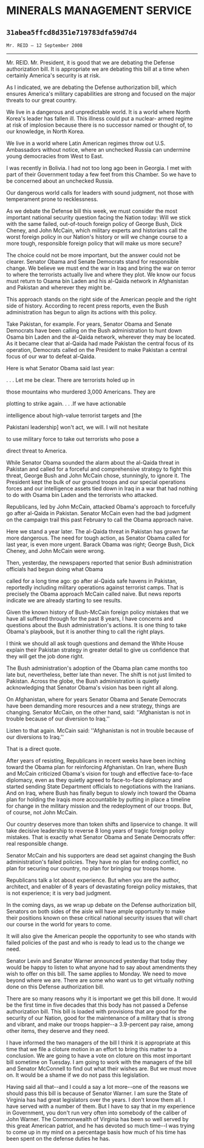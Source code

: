 # MINERALS MANAGEMENT SERVICE
## `31abea5ffcd8d351e719783dfa59d7d4`
`Mr. REID — 12 September 2008`

---


Mr. REID. Mr. President, it is good that we are debating the Defense 
authorization bill. It is appropriate we are debating this bill at a 
time when certainly America's security is at risk.

As I indicated, we are debating the Defense authorization bill, which 
ensures America's military capabilities are strong and focused on the 
major threats to our great country.

We live in a dangerous and unpredictable world. It is a world where 
North Korea's leader has fallen ill. This illness could put a nuclear-
armed regime at risk of implosion because there is no successor named 
or thought of, to our knowledge, in North Korea.

We live in a world where Latin American regimes throw out U.S. 
Ambassadors without notice, where an unchecked Russia can undermine 
young democracies from West to East.

I was recently in Bolivia. I had not too long ago been in Georgia. I 
met with part of their Government today a few feet from this Chamber. 
So we have to be concerned about an unchecked Russia.

Our dangerous world calls for leaders with sound judgment, not those 
with temperament prone to recklessness.

As we debate the Defense bill this week, we must consider the most 
important national security question facing the Nation today: Will we 
stick with the same failed, out-of-touch foreign policy of George Bush, 
Dick Cheney, and John McCain, which military experts and historians 
call the worst foreign policy in our Nation's history or will we change 
course to a more tough, responsible foreign policy that will make us 
more secure?

The choice could not be more important, but the answer could not be 
clearer. Senator Obama and Senate Democrats stand for responsible 
change. We believe we must end the war in Iraq and bring the war on 
terror to where the terrorists actually live and where they plot. We 
know our focus must return to Osama bin Laden and his al-Qaida network 
in Afghanistan and Pakistan and wherever they might be.

This approach stands on the right side of the American people and the 
right side of history. According to recent press reports, even the Bush 
administration has begun to align its actions with this policy.

Take Pakistan, for example. For years, Senator Obama and Senate 
Democrats have been calling on the Bush administration to hunt down 
Osama bin Laden and the al-Qaida network, wherever they may be located. 
As it became clear that al-Qaida had made Pakistan the central focus of 
its operation, Democrats called on the President to make Pakistan a 
central focus of our war to defeat al-Qaida.

Here is what Senator Obama said last year:




 . . . Let me be clear. There are terrorists holed up in 


 those mountains who murdered 3,000 Americans. They are 


 plotting to strike again. . . .If we have actionable 


 intelligence about high-value terrorist targets and [the 


 Pakistani leadership] won't act, we will. I will not hesitate 


 to use military force to take out terrorists who pose a 


 direct threat to America.


While Senator Obama sounded the alarm about the al-Qaida threat in 
Pakistan and called for a forceful and comprehensive strategy to fight 
this threat, George Bush and John McCain chose, stunningly, to ignore 
it. The President kept the bulk of our ground troops and our special 
operations forces and our intelligence assets tied down in Iraq in a 
war that had nothing to do with Osama bin Laden and the terrorists who 
attacked.

Republicans, led by John McCain, attacked Obama's approach to 
forcefully go after al-Qaida in Pakistan. Senator McCain even had the 
bad judgment on the campaign trail this past February to call the Obama 
approach naive.

Here we stand a year later. The al-Qaida threat in Pakistan has grown 
far more dangerous. The need for tough action, as Senator Obama called 
for last year, is even more urgent. Barack Obama was right; George 
Bush, Dick Cheney, and John McCain were wrong.

Then, yesterday, the newspapers reported that senior Bush 
administration officials had begun doing what Obama


called for a long time ago: go after al-Qaida safe havens in Pakistan, 
reportedly including military operations against terrorist camps. That 
is precisely the Obama approach McCain called naive. But news reports 
indicate we are already starting to see results.

Given the known history of Bush-McCain foreign policy mistakes that 
we have all suffered through for the past 8 years, I have concerns and 
questions about the Bush administration's actions. It is one thing to 
take Obama's playbook, but it is another thing to call the right plays.


I think we should all ask tough questions and demand the White House 
explain their Pakistan strategy in greater detail to give us confidence 
that they will get the job done right.

The Bush administration's adoption of the Obama plan came months too 
late but, nevertheless, better late than never. The shift is not just 
limited to Pakistan. Across the globe, the Bush administration is 
quietly acknowledging that Senator Obama's vision has been right all 
along.

On Afghanistan, where for years Senator Obama and Senate Democrats 
have been demanding more resources and a new strategy, things are 
changing. Senator McCain, on the other hand, said: ''Afghanistan is not 
in trouble because of our diversion to Iraq.''

Listen to that again. McCain said: ''Afghanistan is not in trouble 
because of our diversions to Iraq.''

That is a direct quote.

After years of resisting, Republicans in recent weeks have been 
inching toward the Obama plan for reinforcing Afghanistan. On Iran, 
where Bush and McCain criticized Obama's vision for tough and effective 
face-to-face diplomacy, even as they quietly agreed to face-to-face 
diplomacy and started sending State Department officials to 
negotiations with the Iranians. And on Iraq, where Bush has finally 
begun to slowly inch toward the Obama plan for holding the Iraqis more 
accountable by putting in place a timeline for change in the military 
mission and the redeployment of our troops. But, of course, not John 
McCain.

Our country deserves more than token shifts and lipservice to change. 
It will take decisive leadership to reverse 8 long years of tragic 
foreign policy mistakes. That is exactly what Senator Obama and Senate 
Democrats offer: real responsible change.

Senator McCain and his supporters are dead set against changing the 
Bush administration's failed policies. They have no plan for ending 
conflict, no plan for securing our country, no plan for bringing our 
troops home.

Republicans talk a lot about experience. But when you are the author, 
architect, and enabler of 8 years of devastating foreign policy 
mistakes, that is not experience; it is very bad judgment.

In the coming days, as we wrap up debate on the Defense authorization 
bill, Senators on both sides of the aisle will have ample opportunity 
to make their positions known on these critical national security 
issues that will chart our course in the world for years to come.

It will also give the American people the opportunity to see who 
stands with failed policies of the past and who is ready to lead us to 
the change we need.

Senator Levin and Senator Warner announced yesterday that today they 
would be happy to listen to what anyone had to say about amendments 
they wish to offer on this bill. The same applies to Monday. We need to 
move beyond where we are. There are some who want us to get virtually 
nothing done on this Defense authorization bill.

There are so many reasons why it is important we get this bill done. 
It would be the first time in five decades that this body has not 
passed a Defense authorization bill. This bill is loaded with 
provisions that are good for the security of our Nation, good for the 
maintenance of a military that is strong and vibrant, and make our 
troops happier--a 3.9-percent pay raise, among other items, they 
deserve and they need.

I have informed the two managers of the bill I think it is 
appropriate at this time that we file a cloture motion in an effort to 
bring this matter to a conclusion. We are going to have a vote on 
cloture on this most important bill sometime on Tuesday. I am going to 
work with the managers of the bill and Senator McConnell to find out 
what their wishes are. But we must move on. It would be a shame if we 
do not pass this legislation.

Having said all that--and I could a say a lot more--one of the 
reasons we should pass this bill is because of Senator Warner. I am 
sure the State of Virginia has had great legislators over the years. I 
don't know them all. I have served with a number of them. But I have to 
say that in my experience in Government, you don't run very often into 
somebody of the caliber of John Warner. The Commonwealth of Virginia 
has been so well served by this great American patriot, and he has 
devoted so much time--I was trying to come up in my mind on a 
percentage basis how much of his time has been spent on the defense 
duties he has.
